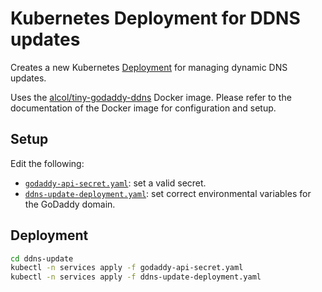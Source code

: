 # Kubernetes Deployment for DDNS updates
Creates a new Kubernetes [Deployment](https://kubernetes.io/docs/concepts/workloads/controllers/deployment/) for managing dynamic DNS updates.

Uses the [alcol/tiny-godaddy-ddns](https://hub.docker.com/r/alcol/tiny-godaddy-ddns) Docker image. Please refer to the documentation of the Docker image for configuration and setup.
## Setup
Edit the following:
- [`godaddy-api-secret.yaml`](godaddy-api-secret.yaml): set a valid secret.
- [`ddns-update-deployment.yaml`](ddns-update-deployment.yaml): set correct environmental variables for the GoDaddy domain.

## Deployment
```sh
cd ddns-update
kubectl -n services apply -f godaddy-api-secret.yaml
kubectl -n services apply -f ddns-update-deployment.yaml
```